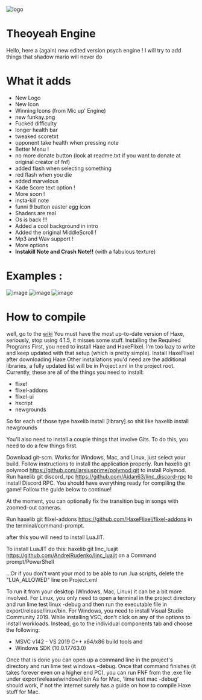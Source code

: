 ![logo](https://github.com/Theoyeah/Theoyeah-Fnf-Engine/blob/main/assets/preload/images/logo.png)




# Theoyeah Engine

Hello, here a (again) new edited version psych engine !
I will try to add things that shadow mario will never do



# What it adds 

- New Logo
- New Icon
- Winning Icons (from Mic up' Engine)
- new funkay.png
- Fucked difficulty 
- longer health bar
- tweaked scoretxt 
- opponent take health when pressing note
- Better Menu !
- no more donate button (look at readme.txt if you want to donate at original creator of fnf)
- added flash when selecting something
- red flash when you die
- added marvelous
- Kade Score text option !
- More soon !
- insta-kill note
- funni 9 button easter egg icon
- Shaders are real
- Os is back !!!
- Added a cool background in intro
- Added the original MiddleScroll !
- Mp3 and Wav support !
- More options
- **Instakill Note and Crash Note!!** (with a fabulous texture)
# Examples :
![image](https://user-images.githubusercontent.com/97792861/163772539-3409759d-5fca-4a5a-945f-76f4b7ed87fb.png)
![image](https://user-images.githubusercontent.com/97792861/163772686-7020ae13-c6ab-48a7-bdcc-6ee2c6d4eb7f.png)
![image](https://user-images.githubusercontent.com/97792861/163772872-878c2361-1971-4274-b6e2-27125298c35e.png)





# How to compile
well, go to the [wiki](https://github.com/Theoyeah/Theoyeah-Engine/wiki)
You must have the most up-to-date version of Haxe, seriously, stop using 4.1.5, it misses some stuff.
Installing the Required Programs
First, you need to install Haxe and HaxeFlixel. I'm too lazy to write and keep updated with that setup (which is pretty simple).
Install HaxeFlixel after downloading Haxe
Other installations you'd need are the additional libraries, a fully updated list will be in Project.xml in the project root. Currently, these are all of the things you need to install:

- flixel
- flixel-addons
- flixel-ui
- hscript
- newgrounds

So for each of those type haxelib install [library] so shit like haxelib install newgrounds

You'll also need to install a couple things that involve Gits. To do this, you need to do a few things first.

Download git-scm. Works for Windows, Mac, and Linux, just select your build.
Follow instructions to install the application properly.
Run haxelib git polymod https://github.com/larsiusprime/polymod.git to install Polymod.
Run haxelib git discord_rpc https://github.com/Aidan63/linc_discord-rpc to install Discord RPC.
You should have everything ready for compiling the game! Follow the guide below to continue!

At the moment, you can optionally fix the transition bug in songs with zoomed-out cameras.

Run haxelib git flixel-addons https://github.com/HaxeFlixel/flixel-addons in the terminal/command-prompt.


after this you will need to install LuaJIT.

To install LuaJIT do this: haxelib git linc_luajit https://github.com/AndreiRudenko/linc_luajit on a Command prompt/PowerShell

...Or if you don't want your mod to be able to run .lua scripts, delete the "LUA_ALLOWED" line on Project.xml

To run it from your desktop (Windows, Mac, Linux) it can be a bit more involved. For Linux, you only need to open a terminal in the project directory and run lime test linux -debug and then run the executable file in export/release/linux/bin. For Windows, you need to install Visual Studio Community 2019. While installing VSC, don't click on any of the options to install workloads. Instead, go to the individual components tab and choose the following:

- MSVC v142 - VS 2019 C++ x64/x86 build tools and 
- Windows SDK (10.0.17763.0)

Once that is done you can open up a command line in the project's directory and run lime test windows -debug. Once that command finishes (it takes forever even on a higher end PC), you can run FNF from the .exe file under export\release\windows\bin As for Mac, 'lime test mac -debug' should work, if not the internet surely has a guide on how to compile Haxe stuff for Mac.

